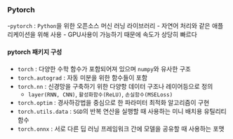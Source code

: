 ### Pytorch
-`pytorch` : `Python`을 위한 오픈소스 머신 러닝 라이브러리
    - 자연어 처리와 같은 애플리케이션을 위해 사용
    - GPU사용이 가능하기 때문에 속도가 상당히 빠르다

#### pytorch 패키지 구성
- `torch` : 다양한 수학 함수가 포함되어져 있으며 `numpy`와 유사한 구조
- `torch.autograd` : 자동 미분을 위한 함수들이 포함
- `torch.nn` : 신경망을 구축하기 위한 다양항 데이터 구조나 레이어등으로 정의
  - `layer(RNN, CNN)`, `활성화함수(ReLU)`, `손실함수(MSELoss)`
- `torch.optim` : 경사하강법을 중심으로 한 파라미터 최적화 알고리즘이 구현
- `torch.utils.data` : `SGD`의 반복 연산을 실행할 때 사용하는 미니 배치용 유틸리티 함수
- `torch.onnx` : 서로 다른 딥 러닝 프레임워크 간에 모델을 공유할 때 사용하는 포맷